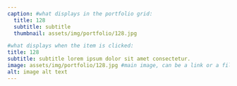 ```yaml
---
caption: #what displays in the portfolio grid:
  title: 128
  subtitle: subtitle
  thumbnail: assets/img/portfolio/128.jpg

#what displays when the item is clicked:
title: 128
subtitle: subtitle lorem ipsum dolor sit amet consectetur.
image: assets/img/portfolio/128.jpg #main image, can be a link or a file in assets/img/portfolio
alt: image alt text
---
```

